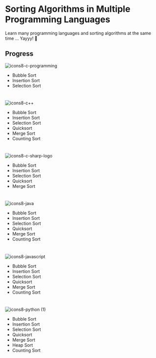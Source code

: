 # Sorting Algorithms in Multiple Programming Languages 
Learn many programming languages and sorting algorithms at the same time ... Yayyy! 👏

## Progress

![icons8-c-programming](https://user-images.githubusercontent.com/83048295/159117681-7c33a1d6-dd16-428d-ad3d-925091e1f50a.svg)
* Bubble Sort
* Insertion Sort
* Selection Sort
#
![icons8-c++](https://user-images.githubusercontent.com/83048295/159117828-3e07bc1f-092a-4726-ba1e-ede74892fde7.svg)
* Bubble Sort
* Insertion Sort
* Selection Sort
* Quicksort
* Merge Sort
* Counting Sort
#
![icons8-c-sharp-logo](https://user-images.githubusercontent.com/83048295/159117862-071ff00d-561f-478a-a267-5c45764a0a28.svg)
* Bubble Sort
* Insertion Sort
* Selection Sort
* Quicksort
* Merge Sort
#
![icons8-java](https://user-images.githubusercontent.com/83048295/159117897-f595b626-088b-42fe-af5f-c7f6a424668e.svg)
* Bubble Sort
* Insertion Sort
* Selection Sort
* Quicksort
* Merge Sort
* Counting Sort
#
![icons8-javascript](https://user-images.githubusercontent.com/83048295/159117925-1ede130d-4334-4b4d-b425-1a50ac786f8c.svg)
* Bubble Sort
* Insertion Sort
* Selection Sort
* Quicksort
* Merge Sort
* Counting Sort
#
![icons8-python (1)](https://user-images.githubusercontent.com/83048295/159117743-06d45025-e72c-44f3-b3b3-3a31e9f9c43f.svg)
* Bubble Sort
* Insertion Sort
* Selection Sort
* Quicksort
* Merge Sort
* Heap Sort
* Counting Sort
